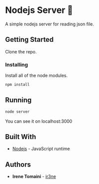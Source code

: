 # Nodejs Server 🚀

A simple nodejs server for reading json file.

## Getting Started

Clone the repo.

### Installing

Install all of the node modules.

```bash
npm install
```

## Running

```bash
node server
```

You can see it on localhost:3000

## Built With

- [Nodejs](https://github.com/nodejs/node) - JavaScript runtime

## Authors

- **Irene Tomaini** - [ir3ne](https://github.com/ir3ne)
